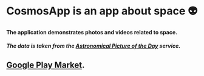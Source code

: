 # CosmosApp is an app about space 👽
#### The application demonstrates photos and videos related to space.
##### The data is taken from the [Astronomical Picture of the Day](https://apod.nasa.gov/apod/astropix.html ) service.

## [Google Play Market](https://play.google.com/store/apps/details?id=com.dvinov.myspaceapp).
